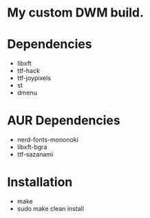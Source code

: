 My custom DWM build.
============

# Dependencies
+ libxft
+ ttf-hack
+ ttf-joypixels
+ st
+ dmenu

# AUR Dependencies
+ nerd-fonts-mononoki
+ libxft-bgra
+ ttf-sazanami

# Installation
- make
- sudo make clean install

